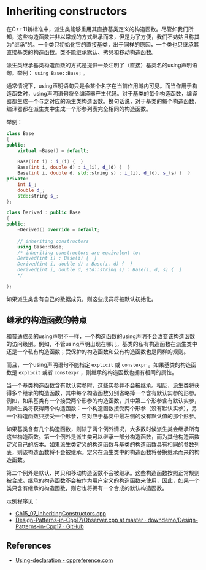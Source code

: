 # Inheriting constructors

在C++11新标准中，派生类能够重用其直接基类定义的构造函数。尽管如我们所知，这些构造函数并非以常规的方式继承而来，但是为了方便，我们不妨姑且称其为“继承”的。一个类只初始化它的直接基类，出于同样的原因，一个类也只继承其直接基类的构造函数。类不能继承默认、拷贝和移动构造函数。

派生类继承基类构造函数的方式是提供一条注明了（直接）基类名的using声明语句。举例： `using Base::Base;` 。

通常情况下，using声明语句只是令某个名字在当前作用域内可见。而当作用于构造函数时，using声明语句将令编译器产生代码。对于基类的每个构造函数，编译器都生成一个与之对应的派生类构造函数。换句话说，对于基类的每个构造函数，编译器都在派生类中生成一个形参列表完全相同的构造函数。

举例：

```cpp
class Base
{
public:
	virtual ~Base() = default;

	Base(int i) : i_(i) {  }
	Base(int i, double d) : i_(i), d_(d) {  }
	Base(int i, double d, std::string s) : i_(i), d_(d), s_(s) {  }
private:
	int i_;
	double d_;
	std::string s_;
};

class Derived : public Base
{
public:
	~Derived() override = default;
	
	// inheriting constructors
	using Base::Base;
	/* inheriting constructors are equivalent to:
	Derived(int i) : Base(i) {  }
	Derived(int i, double d) : Base(i, d) {  }
	Derived(int i, double d, std::string s) : Base(i, d, s) {  }
	*/

};
```



如果派生类含有自己的数据成员，则这些成员将被默认初始化。

## 继承的构造函数的特点

和普通成员的using声明不一样，一个构造函数的using声明不会改变该构造函数的访问级别。例如，不管using声明出现在哪儿，基类的私有构造函数在派生类中还是一个私有构造函数；受保护的构造函数和公有构造函数也是同样的规则。 

而且，一个using声明语句不能指定 `explicit` 或 `constexpr` 。如果基类的构造函数是 `explicit` 或者 `constexpr` ，则继承的构造函数也拥有相同的属性。 

当一个基类构造函数含有默认实参时，这些实参并不会被继承。相反，派生类将获得多个继承的构造函数，其中每个构造函数分别省略掉一个含有默认实参的形参。例如，如果基类有一个接受两个形参的构造函数，其中第二个形参含有默认实参，则派生类将获得两个构造函数：一个构造函数接受两个形参（没有默认实参），另一个构造函数只接受一个形参，它对应于基类中最左侧的没有默认值的那个形参。 

如果基类含有几个构造函数，则除了两个例外情况，大多数时候派生类会继承所有这些构造函数。第一个例外是派生类可以继承一部分构造函数，而为其他构造函数定义自己的版本。如果派生类定义的构造函数与基类的构造函数具有相同的参数列表，则该构造函数将不会被继承。定义在派生类中的构造函数将替换继承而来的构造函数。 

第二个例外是默认、拷贝和移动构造函数不会被继承。这些构造函数按照正常规则被合成。继承的构造函数不会被作为用户定义的构造函数来使用，因此，如果一个类只含有继承的构造函数，则它也将拥有一个合成的默认构造函数。



示例程序见：

-  [Ch15_07_InheritingConstructors.cpp](./Ch15_07_InheritingConstructors.cpp)
- [Design-Patterns-in-Cpp17/Observer.cpp at master · downdemo/Design-Patterns-in-Cpp17 · GitHub](https://github.com/downdemo/Design-Patterns-in-Cpp17/blob/master/src/Observer.cpp)

## References

- [Using-declaration - cppreference.com](https://en.cppreference.com/w/cpp/language/using_declaration)

